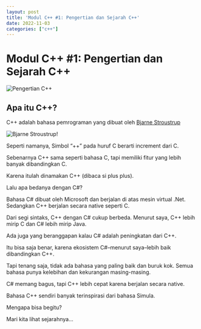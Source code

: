 ```yaml
---
layout: post
title: 'Modul C++ #1: Pengertian dan Sejarah C++'
date: 2022-11-03
categories: ["c++"]
---
```


# Modul C++ #1: Pengertian dan Sejarah C++

<img style="image-size:cover; border-radius: 2%" src="https://i.postimg.cc/PJ3wKYyR/HERO-C-Sejarah-C.jpg" alt="Pengertian C++">

## Apa itu C++?

C++ adalah bahasa pemrograman yang dibuat oleh <a href="https://id.wikipedia.org/wiki/Bjarne_Stroustrup">Bjarne Stroustrup</a>

![Bjarne Stroustrup!](https://upload.wikimedia.org/wikipedia/commons/d/da/BjarneStroustrup.jpg "Bjarne Stroustrup")

Seperti namanya, Simbol “++” pada huruf C berarti increment dari C.

Sebenarnya C++ sama seperti bahasa C, tapi memiliki fitur yang lebih banyak dibandingkan C.

Karena itulah dinamakan C++ (dibaca si plus plus).

Lalu apa bedanya dengan C#?

Bahasa C# dibuat oleh Microsoft dan berjalan di atas mesin virtual .Net. Sedangkan C++ berjalan secara native seperti C.

Dari segi sintaks, C++ dengan C# cukup berbeda. Menurut saya, C++ lebih mirip C dan C# lebih mirip Java.

Ada juga yang beranggapan kalau C# adalah peningkatan dari C++.


Itu bisa saja benar, karena ekosistem C#–menurut saya–lebih baik dibandingkan C++.

Tapi tenang saja, tidak ada bahasa yang paling baik dan buruk kok. Semua bahasa punya kelebihan dan kekurangan masing-masing.

C# memang bagus, tapi C++ lebih cepat karena berjalan secara native.

Bahasa C++ sendiri banyak terinspirasi dari bahasa Simula.

Mengapa bisa begitu?

Mari kita lihat sejarahnya…